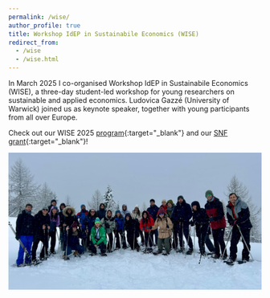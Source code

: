 ```yaml
---
permalink: /wise/
author_profile: true
title: Workshop IdEP in Sustainabile Economics (WISE)
redirect_from:
  - /wise
  - /wise.html
---
```


  In March 2025 I co-organised Workshop IdEP in Sustainabile Economics (WISE), a three-day student-led workshop for young researchers on sustainable and applied economics. Ludovica Gazzé (University of Warwick) joined us as keynote speaker, together with young participants from all over Europe.

  Check out our WISE 2025 [program](https://www.usi.ch/it/feeds/30071){:target="_blank"} and our [SNF grant](https://data.snf.ch/grants/grant/232488){:target="_blank"}!

  ![WISE2025](/assets/wise_snow.jpg)
